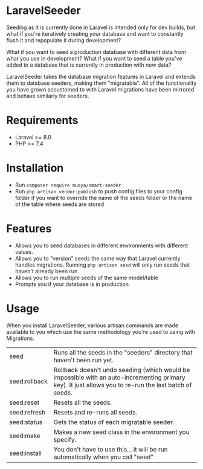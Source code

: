 # LaravelSeeder

Seeding as it is currently done in Laravel is intended only for dev builds, but what if you're iteratively creating your 
database and want to constantly flush it and repopulate it during development? 

What if you want to seed a production database with different data from what you use in development? What if you want to 
seed a table you've added to a database that is currently in production with new data?

LaravelSeeder takes the database migration features in Laravel and extends them to database seeders, making them "migratable". 
All of the functionality you have grown accustomed to with Laravel migrations have been mirrored and behave similarly for seeders.

Requirements
============

- Laravel >= 8.0
- PHP >= 7.4

Installation
============

- Run ```composer require muoya/smart-seeder```
- Run ```php artisan vendor:publish``` to push config files to your config folder if you want to override the name of the seeds folder or the name of the table where seeds are stored


Features
============

- Allows you to seed databases in different environments with different values.
- Allows you to "version" seeds the same way that Laravel currently handles migrations. Running ```php artisan seed``` will only run seeds that haven't already been run.
- Allows you to run multiple seeds of the same model/table
- Prompts you if your database is in production

Usage
============
When you install LaravelSeeder, various artisan commands are made available to you which use the same methodology you're used to using with Migrations.

<table>
<tr><td>seed</td><td>Runs all the seeds in the "seeders" directory that haven't been run yet.</td></tr>
<tr><td>seed:rollback</td><td>Rollback doesn't undo seeding (which would be impossible with an auto-incrementing primary key). It just allows you to re-run the last batch of seeds.</td></tr>
<tr><td>seed:reset</td><td>Resets all the seeds.</td></tr>
<tr><td>seed:refresh</td><td>Resets and re-runs all seeds.</td></tr>
<tr><td>seed:status</td><td>Gets the status of each migratable seeder.</td></tr>
<tr><td>seed:make</td><td>Makes a new seed class in the environment you specify.</td></tr>
<tr><td>seed:install</td><td>You don't have to use this... it will be run automatically when you call "seed"</td></tr>
</table>
